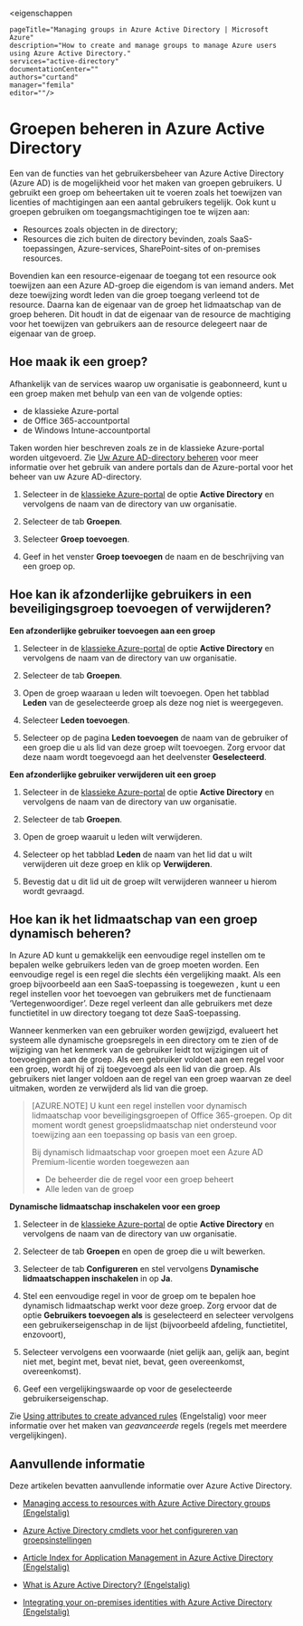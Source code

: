 <eigenschappen

    pageTitle="Managing groups in Azure Active Directory | Microsoft Azure"
    description="How to create and manage groups to manage Azure users using Azure Active Directory."
    services="active-directory"
    documentationCenter=""
    authors="curtand"
    manager="femila"
    editor=""/>

<tags
    ms.service="active-directory"
    ms.workload="identity"
    ms.tgt_pltfrm="na"
    ms.devlang="na"
    ms.topic="get-started-article"
    ms.date="09/22/2016"
    ms.author="curtand"/>


# Groepen beheren in Azure Active Directory

Een van de functies van het gebruikersbeheer van Azure Active Directory (Azure AD) is de mogelijkheid voor het maken van groepen gebruikers. U gebruikt een groep om beheertaken uit te voeren zoals het toewijzen van licenties of machtigingen aan een aantal gebruikers tegelijk. Ook kunt u groepen gebruiken om toegangsmachtigingen toe te wijzen aan:

- Resources zoals objecten in de directory;
- Resources die zich buiten de directory bevinden, zoals SaaS-toepassingen, Azure-services, SharePoint-sites of on-premises resources.

Bovendien kan een resource-eigenaar de toegang tot een resource ook toewijzen aan een Azure AD-groep die eigendom is van iemand anders. Met deze toewijzing wordt leden van die groep toegang verleend tot de resource. Daarna kan de eigenaar van de groep het lidmaatschap van de groep beheren. Dit houdt in dat de eigenaar van de resource de machtiging voor het toewijzen van gebruikers aan de resource delegeert naar de eigenaar van de groep.

## Hoe maak ik een groep?

Afhankelijk van de services waarop uw organisatie is geabonneerd, kunt u een groep maken met behulp van een van de volgende opties:
- de klassieke Azure-portal
- de Office 365-accountportal
- de Windows Intune-accountportal

Taken worden hier beschreven zoals ze in de klassieke Azure-portal worden uitgevoerd. Zie [Uw Azure AD-directory beheren](active-directory-administer.md) voor meer informatie over het gebruik van andere portals dan de Azure-portal voor het beheer van uw Azure AD-directory.

1. Selecteer in de [klassieke Azure-portal](https://manage.windowsazure.com) de optie **Active Directory** en vervolgens de naam van de directory van uw organisatie.

2. Selecteer de tab **Groepen**.

3. Selecteer **Groep toevoegen**.

4. Geef in het venster **Groep toevoegen** de naam en de beschrijving van een groep op.


## Hoe kan ik afzonderlijke gebruikers in een beveiligingsgroep toevoegen of verwijderen?

**Een afzonderlijke gebruiker toevoegen aan een groep**

1. Selecteer in de [klassieke Azure-portal](https://manage.windowsazure.com) de optie **Active Directory** en vervolgens de naam van de directory van uw organisatie.

2. Selecteer de tab **Groepen**.

3. Open de groep waaraan u leden wilt toevoegen. Open het tabblad **Leden** van de geselecteerde groep als deze nog niet is weergegeven.

4. Selecteer **Leden toevoegen**.

5. Selecteer op de pagina **Leden toevoegen** de naam van de gebruiker of een groep die u als lid van deze groep wilt toevoegen. Zorg ervoor dat deze naam wordt toegevoegd aan het deelvenster **Geselecteerd**.


**Een afzonderlijke gebruiker verwijderen uit een groep**

1. Selecteer in de [klassieke Azure-portal](https://manage.windowsazure.com) de optie **Active Directory** en vervolgens de naam van de directory van uw organisatie.

2. Selecteer de tab **Groepen**.

3. Open de groep waaruit u leden wilt verwijderen.

4. Selecteer op het tabblad **Leden** de naam van het lid dat u wilt verwijderen uit deze groep en klik op **Verwijderen**.

6. Bevestig dat u dit lid uit de groep wilt verwijderen wanneer u hierom wordt gevraagd.


## Hoe kan ik het lidmaatschap van een groep dynamisch beheren?

In Azure AD kunt u gemakkelijk een eenvoudige regel instellen om te bepalen welke gebruikers leden van de groep moeten worden. Een eenvoudige regel is een regel die slechts één vergelijking maakt. Als een groep bijvoorbeeld aan een SaaS-toepassing is toegewezen , kunt u een regel instellen voor het toevoegen van gebruikers met de functienaam ‘Vertegenwoordiger’. Deze regel verleent dan alle gebruikers met deze functietitel in uw directory toegang tot deze SaaS-toepassing.

Wanneer kenmerken van een gebruiker worden gewijzigd, evalueert het systeem alle dynamische groepsregels in een directory om te zien of de wijziging van het kenmerk van de gebruiker leidt tot wijzigingen uit of toevoegingen aan de groep. Als een gebruiker voldoet aan een regel voor een groep, wordt hij of zij toegevoegd als een lid van die groep. Als gebruikers niet langer voldoen aan de regel van een groep waarvan ze deel uitmaken, worden ze verwijderd als lid van die groep.

> [AZURE.NOTE] U kunt een regel instellen voor dynamisch lidmaatschap voor beveiligingsgroepen of Office 365-groepen. Op dit moment wordt genest groepslidmaatschap niet ondersteund voor toewijzing aan een toepassing op basis van een groep.
>
> Bij dynamisch lidmaatschap voor groepen moet een Azure AD Premium-licentie worden toegewezen aan
>
> - De beheerder die de regel voor een groep beheert
> - Alle leden van de groep

**Dynamische lidmaatschap inschakelen voor een groep**

1. Selecteer in de [klassieke Azure-portal](https://manage.windowsazure.com) de optie **Active Directory** en vervolgens de naam van de directory van uw organisatie.

2. Selecteer de tab **Groepen** en open de groep die u wilt bewerken.

3. Selecteer de tab **Configureren** en stel vervolgens **Dynamische lidmaatschappen inschakelen** in op **Ja**.

4. Stel een eenvoudige regel in voor de groep om te bepalen hoe dynamisch lidmaatschap werkt voor deze groep. Zorg ervoor dat de optie **Gebruikers toevoegen als** is geselecteerd en selecteer vervolgens een gebruikerseigenschap in de lijst (bijvoorbeeld afdeling, functietitel, enzovoort),

5. Selecteer vervolgens een voorwaarde (niet gelijk aan, gelijk aan, begint niet met, begint met, bevat niet, bevat, geen overeenkomst, overeenkomst).

6. Geef een vergelijkingswaarde op voor de geselecteerde gebruikerseigenschap.

Zie [Using attributes to create advanced rules](active-directory-accessmanagement-groups-with-advanced-rules.md) (Engelstalig) voor meer informatie over het maken van *geavanceerde* regels (regels met meerdere vergelijkingen).

## Aanvullende informatie

Deze artikelen bevatten aanvullende informatie over Azure Active Directory.

* [Managing access to resources with Azure Active Directory groups (Engelstalig)](active-directory-manage-groups.md)

* [Azure Active Directory cmdlets voor het configureren van groepsinstellingen](active-directory-accessmanagement-groups-settings-cmdlets.md)

* [Article Index for Application Management in Azure Active Directory (Engelstalig)](active-directory-apps-index.md)

* [What is Azure Active Directory? (Engelstalig)](active-directory-whatis.md)

* [Integrating your on-premises identities with Azure Active Directory (Engelstalig)](active-directory-aadconnect.md)


<!--HONumber=Sep16_HO4-->



